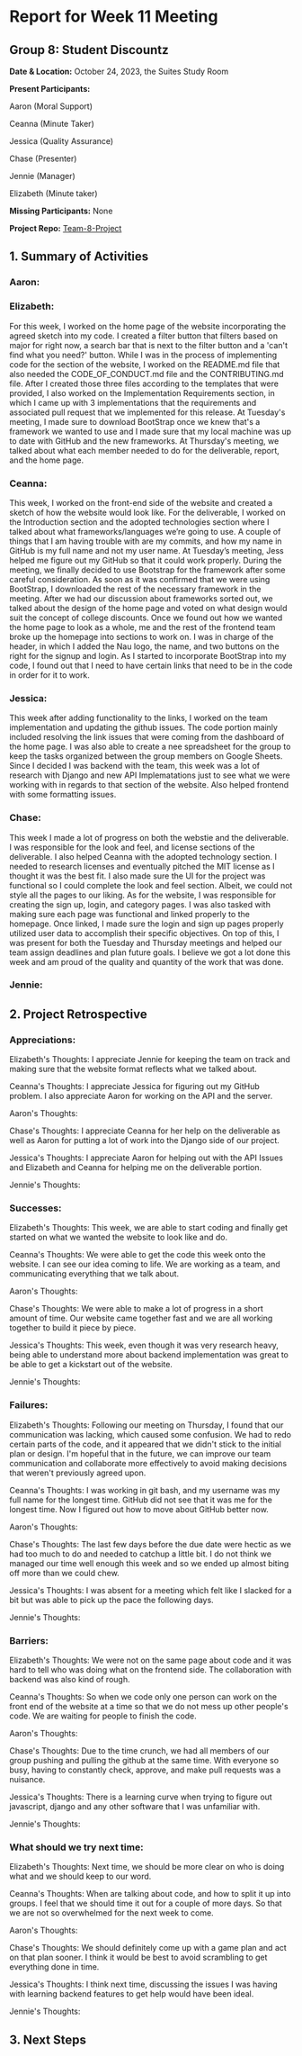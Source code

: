 # Report for Week 11 Meeting

## Group 8: Student Discountz

**Date & Location:** October 24, 2023, the Suites Study Room

**Present Participants:**

Aaron (Moral Support)

Ceanna (Minute Taker) 

Jessica (Quality Assurance)

Chase (Presenter)

Jennie (Manager)

Elizabeth (Minute taker)

**Missing Participants:** None 

**Project Repo:** [Team-8-Project](https://github.com/aaronr7734/team-8-project "Our Repository")

## 1. Summary of Activities

### **Aaron**:


### **Elizabeth**:
For this week, I worked on the home page of the website incorporating the agreed sketch into my code. I created a filter button that filters based on major for right now, a search bar that is next to the filter button and a 'can't find what you need?' button. While I was in the process of implementing code for the section of the website, I worked on the README.md file that also needed the CODE_OF_CONDUCT.md file and the CONTRIBUTING.md file. After I created those three files according to the templates that were provided, I also worked on the Implementation Requirements section, in which I came up with 3 implementations that the requirements and associated pull request that we implemented for this release. At Tuesday's meeting, I made sure to download BootStrap once we knew that's a framework we wanted to use and I made sure that my local machine was up to date with GitHub and the new frameworks. At Thursday's meeting, we talked about what each member needed to do for the deliverable, report, and the home page. 

### **Ceanna**:
This week, I worked on the front-end side of the website and created a sketch of how the website would look like. For the deliverable, I worked on the Introduction section and the adopted technologies section where I talked about what frameworks/languages we’re going to use. A couple of things that I am having trouble with are my commits, and how my name in GitHub is my full name and not my user name. At  Tuesday’s meeting, Jess helped me figure out my GitHub so that it could work properly. During the meeting, we finally decided to use Bootstrap for the framework after some careful consideration. As soon as it was confirmed that we were using BootStrap, I downloaded the rest of the necessary framework in the meeting. After we had our discussion about frameworks sorted out, we talked about the design of the home page and voted on what design would suit the concept of college discounts. Once we found out how we wanted the home page to look as a whole, me and the rest of the frontend team broke up the homepage into sections to work on. I was in charge of the header, in which I added the Nau logo, the name, and two buttons on the right for the signup and login. As I started to incorporate BootStrap into my code, I found out that I need to have certain links that need to be in the code in order for it to work. 


### **Jessica**:
This week after adding functionality to the links, I worked on the team implementation and updating the github issues. The code portion mainly included resolving the link issues that were coming from the dashboard of the home page. I was also able to create a nee spreadsheet for the group to keep the tasks organized between the group members on Google Sheets. Since I decided I was backend with the team, this week was a lot of research with Django and new API Implematations just to see what we were working with in regards to that section of the website. Also helped frontend with some formatting issues.

### **Chase**:
This week I made a lot of progress on both the webstie and the deliverable. I was responsible for the look and feel, and license sections of the deliverable. I also helped Ceanna with the adopted technology section. I needed to research licenses and eventually pitched the MIT license as I thought it was the best fit. I also made sure the UI for the project was functional so I could complete the look and feel section. Albeit, we could not style all the pages to our liking. As for the website, I was responsible for creating the sign up, login, and category pages. I was also tasked with making sure each page was functional and linked properly to the homepage. Once linked, I made sure the login and sign up pages properly utilized user data to accomplish their specific objectives. On top of this, I was present for both the Tuesday and Thursday meetings and helped our team assign deadlines and plan future goals. I believe we got a lot done this week and am proud of the quality and quantity of the work that was done.

### **Jennie**:



## 2. Project Retrospective


### **Appreciations**: 

   Elizabeth's Thoughts: I appreciate Jennie for keeping the team on track and making sure that the website format reflects what we talked about. 
   
   Ceanna's Thoughts: I appreciate Jessica for figuring out my GitHub problem. I also appreciate Aaron for working on the API and the server.

   Aaron's Thoughts: 

   Chase's Thoughts: I appreciate Ceanna for her help on the deliverable as well as Aaron for putting a lot of work into the Django side of our project.
   
   Jessica's Thoughts:  I appreciate Aaron for helping out with the API Issues and Elizabeth and Ceanna for helping me on the deliverable portion. 
   
   Jennie's Thoughts:

### **Successes**: 

   Elizabeth's Thoughts: This week, we are able to start coding and finally get started on what we wanted the website to look like and do.
   
   Ceanna's Thoughts: We were able to get the code this week onto the website. I can see our idea coming to life. We are working as a team, and communicating everything that we talk about. 

   
   Aaron's Thoughts: 

   
   Chase's Thoughts: We were able to make a lot of progress in a short amount of time. Our website came together fast and we are all working together to build it piece by piece.

   
   Jessica's Thoughts: This week, even though it was very research heavy, being able to understand more about backend implementation was great to be able to get a kickstart out of the website.

   
   Jennie's Thoughts:


### **Failures**: 

   Elizabeth's Thoughts: Following our meeting on Thursday, I found that our communication was lacking, which caused some confusion. We had to redo certain parts of the code, and it appeared that we didn't stick to the initial plan or design. I'm hopeful that in the future, we can improve our team communication and collaborate more effectively to avoid making decisions that weren't previously agreed upon.
   
   Ceanna's Thoughts: I was working in git bash, and my username was my full name for the longest time. GitHub did not see that it was me for the longest time. Now I figured out how to move about GitHub better now. 

   
   Aaron's Thoughts: 

   
   Chase's Thoughts: 
   The last few days before the due date were hectic as we had too much to do and needed to catchup a little bit. I do not think we managed our time well enough this week and so we ended up almost biting off more than we could chew. 
   
   Jessica's Thoughts: I was absent for a meeting which felt like I slacked for a bit but was able to pick up the pace the following days.

   
   Jennie's Thoughts: 

### **Barriers**: 

   Elizabeth's Thoughts: We were not on the same page about code and it was hard to tell who was doing what on the frontend side. The collaboration with backend was also kind of rough. 

   Ceanna's Thoughts: So when we code only one person can work on the front end of the website at a time so that we do not mess up other people's code. We are waiting for people to finish the code.
   
   Aaron's Thoughts:
   
   Chase's Thoughts: Due to the time crunch, we had all members of our group pushing and pulling the github at the same time. With everyone so busy, having to constantly check, approve, and make pull requests was a nuisance.
   
   Jessica's Thoughts: There is a learning curve when trying to figure out javascript, django and any other software that I was unfamiliar with.
   
   Jennie's Thoughts: 

   
### **What should we try next time**: 

   Elizabeth's Thoughts: Next time, we should be more clear on who is doing what and we should keep to our word. 
   
   Ceanna's Thoughts: When are talking about code, and how to split it up into groups. I feel that we should time it out for a couple of more days. So that we are not so overwhelmed for the next week to come.
   
   Aaron's Thoughts: 
   
   Chase's Thoughts: We should definitely come up with a game plan and act on that plan sooner. I think it would be best to avoid scrambling to get everything done in time.
   
   Jessica's Thoughts: I think next time, discussing the issues I was having with learning backend features to get help would have been ideal.

   Jennie's Thoughts:
   
   
## 3. Next Steps


